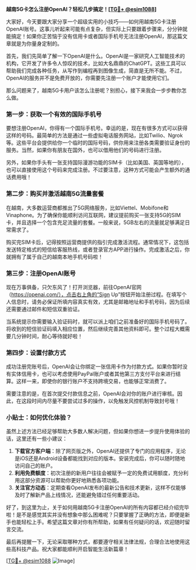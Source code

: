 **越南5G卡怎么注册OpenAI？轻松几步搞定！[[TG💪+ @esim1088](https://t.me/s/esim1088)]**

大家好，今天要跟大家分享一个超级实用的小技巧——如何用越南5G卡注册OpenAI账号。这事儿听起来可能有点复杂，但实际上只要跟着步骤来，分分钟就能搞定！如果你正苦恼于没有信用卡或者国际手机号无法注册OpenAI，那这篇文章就是为你量身定制的。

首先，我们先简单了解一下OpenAI是什么。OpenAI是一家研究人工智能技术的机构，它开发了许多令人惊叹的技术，比如大名鼎鼎的ChatGPT。这些工具可以帮助我们完成各种任务，从写作到编程再到图像生成，简直是无所不能。不过，OpenAI的服务并不是免费开放的，你需要先注册一个账户才能使用它们。

那么问题来了，越南5G卡用户该怎么注册呢？别担心，接下来我会一步步教你怎么做。

### 第一步：获取一个有效的国际手机号

要想注册OpenAI，你得有一个国际手机号。幸运的是，现在有很多方式可以获得这样的号码。最简单的方法是通过一些虚拟电话服务网站，比如Twilio、Ngrok等。这些平台会提供给你一个临时的国际号码，供你用来注册各类需要验证身份的服务。当然，如果你有朋友在国外，也可以借用他们的号码进行注册。

另外，如果你手头有一张支持国际漫游功能的SIM卡（比如美国、英国等地的），也可以直接使用这个号码来完成注册。不过要注意，这种方式可能会产生额外的通话费用哦！

### 第二步：购买并激活越南5G流量套餐

在越南，大多数运营商都推出了5G网络服务，比如Viettel、Mobifone和Vinaphone。为了确保你能顺利访问互联网，建议提前购买一张支持5G的SIM卡，并且选择一个包含充足流量的套餐。一般来说，5GB左右的流量就足够满足日常需求了。

购买完SIM卡后，记得按照运营商提供的指引完成激活流程。通常情况下，这包括发送特定格式的短信给客服热线，或者登录官方APP进行操作。完成激活之后，你就拥有了属于自己的越南本地手机号码啦！

### 第三步：注册OpenAI账号

现在万事俱备，只欠东风了！打开浏览器，前往OpenAI官网（https://openai.com/），点击右上角的“Sign Up”按钮开始注册过程。在填写个人信息时，请务必保证所填内容真实有效，尤其是邮箱地址和手机号码，因为后续还需要通过邮件和短信双重验证。

当系统提示你需要输入验证码时，就可以派上咱们之前准备好的国际手机号码了。将收到的短信验证码填入相应位置，然后继续完善其他资料即可。整个过程大概需要几分钟时间，耐心等待就好啦！

### 第四步：设置付款方式

成功注册完账号后，OpenAI会让你绑定一张信用卡作为付款方式。如果你暂时没有实体信用卡，也可以考虑使用PayPal账户或者其他第三方支付平台来进行结算。这样一来，即使你的银行账户不支持跨境交易，也能够正常消费了。

需要注意的是，在首次提交付款信息之前，OpenAI会对你的账户进行审核。因此，在这段时间内尽量不要尝试过多的操作，以免触发风控机制导致封号哦！

### 小贴士：如何优化体验？

虽然上述方法已经足够帮助大多数人解决问题，但如果你想进一步提升使用体验的话，这里还有一些小建议：

1. **下载官方客户端**：除了网页版之外，OpenAI还提供了专门的应用程序，无论是iOS还是Android设备都能找到对应的版本。安装完成后，你可以随时随地访问自己的账户。
2. **利用免费额度**：初次注册的新用户往往会被赋予一定的免费试用额度，充分利用这部分资源可以帮助你更好地熟悉各项功能。
3. **关注官方动态**：定期查看OpenAI发布的最新公告和技术更新，这样不仅能够及时了解新产品上线情况，还能避免错过任何重要活动。

好了，到这里为止，关于如何用越南5G卡注册OpenAI的所有内容都已经介绍完毕啦！是不是感觉其实并没有想象中那么困难呢？只要掌握了正确的方法，即便是新手也能轻松上手。希望这篇文章对你有所帮助，如果有任何疑问的话，欢迎随时留言交流。

最后再提醒一下，无论采取哪种方式，都要遵守相关法律法规，合理合法地使用这些高科技产品。祝大家都能顺利开启智能生活新篇章！

[[TG💪+ @esim1088](https://t.me/s/esim1088) ![Image](https://i.postimg.cc/4NQfJmqS/Snipaste-2025-05-13-00-14-12.png)]